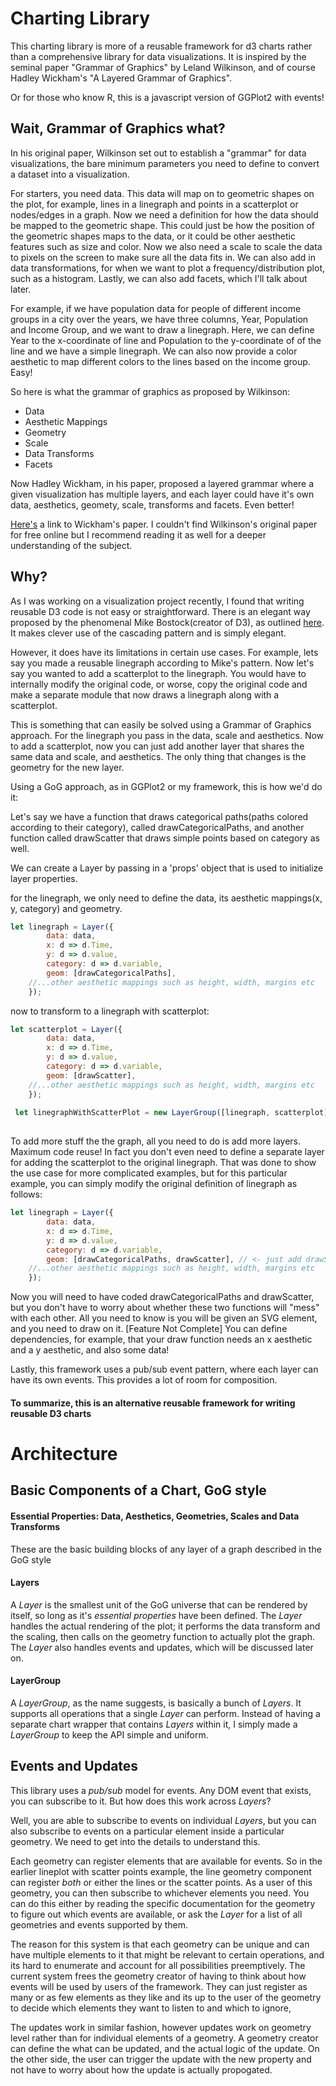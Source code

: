 # Charting Library

This charting library is more of a reusable framework for d3 charts rather than a comprehensive library for data visualizations. It is inspired by the seminal paper "Grammar of Graphics" by Leland Wilkinson, and of course Hadley Wickham's "A Layered Grammar of Graphics". 

Or for those who know R, this is a javascript version of GGPlot2 with events!


## Wait, Grammar of Graphics what?

In his original paper, Wilkinson set out to establish a "grammar" for data visualizations, the bare minimum parameters you need to define to convert a dataset into a visualization. 

For starters, you need data. This data will map on to geometric shapes on the plot, for example, lines in a linegraph and points in a scatterplot or nodes/edges in a graph. Now we need a definition for how the data should be mapped to the geometric shape. This could just be how the position of the geometric shapes maps to the data, or it could be other aesthetic features such as size and color. Now we also need a scale to scale the data to pixels on the screen to make sure all the data fits in. We can also add in data transformations, for when we want to plot a frequency/distribution plot, such as a histogram. Lastly, we can also add facets, which I'll talk about later.

For example, if we have population data for people of different income groups in a city over the years, we have three columns, Year, Population and Income Group, and we want to draw a linegraph. Here, we can define Year to the x-coordinate of line and Population to the y-coordinate of of the line and we have a simple linegraph. We can also now provide a color aesthetic to map different colors to the lines based on the income group. Easy!

So here is what the grammar of graphics as proposed by Wilkinson:
* Data
* Aesthetic Mappings
* Geometry
* Scale
* Data Transforms
* Facets

Now Hadley Wickham, in his paper, proposed a layered grammar where a given visualization has multiple layers, and each layer could have it's own data, aesthetics, geomety, scale, transforms and facets. Even better!

[Here's](http://byrneslab.net/classes/biol607/readings/wickham_layered-grammar.pdf) a link to Wickham's paper. I couldn't find Wilkinson's original paper for free online but I recommend reading it as well for a deeper understanding of the subject.

## Why?

As I was working on a visualization project recently, I found that writing reusable D3 code is not easy or straightforward. There is an elegant way proposed by the phenomenal Mike Bostock(creator of D3), as outlined [here](https://bost.ocks.org/mike/chart/). It makes clever use of the cascading pattern and is simply elegant. 

However, it does have its limitations in certain use cases. For example, lets say you made a reusable linegraph according to Mike's pattern. Now let's say you wanted to add a scatterplot to the linegraph. You would have to internally modify the original code, or worse, copy the original code and make a separate module that now draws a linegraph along with a scatterplot. 

This is something that can easily be solved using a Grammar of Graphics approach. For the linegraph you pass in the data, scale and aesthetics. Now to add a scatterplot, now you can just add another layer that shares the same data and scale, and aesthetics. The only thing that changes is the geometry for the new layer. 

Using a GoG approach, as in GGPlot2 or my framework, this is how we'd do it:

Let's say we have a function that draws categorical paths(paths colored according to their category), called drawCategoricalPaths, and another function called drawScatter that draws simple points based on category as well.

We can create a Layer by passing in a 'props' object that is used to initialize layer properties.

for the linegraph, we only need to define the data, its aesthetic mappings(x, y, category) and geometry.
```javascript
let linegraph = Layer({
		data: data,
		x: d => d.Time,
		y: d => d.value,
		category: d => d.variable,
		geom: [drawCategoricalPaths],
    //...other aesthetic mappings such as height, width, margins etc
    });
```
now to transform to a linegraph with scatterplot:
```javascript
let scatterplot = Layer({
		data: data,
		x: d => d.Time,
		y: d => d.value,
		category: d => d.variable,
		geom: [drawScatter],
    //...other aesthetic mappings such as height, width, margins etc
    });
 
 let linegraphWithScatterPlot = new LayerGroup([linegraph, scatterplot])
 
```

To add more stuff the the graph, all you need to do is add more layers. Maximum code reuse!
In fact you don't even need to define a separate layer for adding the scatterplot to the original linegraph. That was done to show the use case for more complicated examples, but for this particular example, you can simply modify the original definition of linegraph as follows:

```javascript
let linegraph = Layer({
		data: data,
		x: d => d.Time,
		y: d => d.value,
		category: d => d.variable,
		geom: [drawCategoricalPaths, drawScatter], // <- just add drawScatter to the list of geometries!
    //...other aesthetic mappings such as height, width, margins etc
    });
```

Now you will need to have coded drawCategoricalPaths and drawScatter, but you don't have to worry about whether these two functions will "mess" with each other. All you need to know is you will be given an SVG <g> element, and you need to draw on it. [Feature Not Complete] You can define dependencies, for example, that your draw function needs an x aesthetic and a y aesthetic, and also some data!

Lastly, this framework uses a pub/sub event pattern, where each layer can have its own events. This provides a lot of room for composition.

#### To summarize, this is an alternative reusable framework for writing reusable D3 charts


# Architecture

## Basic Components of a Chart, GoG style

#### Essential Properties: Data, Aesthetics, Geometries, Scales and Data Transforms
These are the basic building blocks of any layer of a graph described in the GoG style

#### Layers
A *Layer* is the smallest unit of the GoG universe that can be rendered by itself, so long as it's *essential properties* have been defined. The *Layer* handles the actual rendering of the plot; it performs the data transform and the scaling, then calls on the geometry function to actually plot the graph. The *Layer* also handles events and updates, which will be discussed later on.

#### LayerGroup
A *LayerGroup*, as the name suggests, is basically a bunch of *Layers*. It supports all operations that a single *Layer* can perform. Instead of having a separate chart wrapper that contains *Layers* within it, I simply made a *LayerGroup* to keep the API simple and uniform.

## Events and Updates

This library uses a *pub/sub* model for events. Any DOM event that exists, you can subscribe to it. But how does this work across *Layers*?

Well, you are able to subscribe to events on individual *Layers*, but you can also subscribe to events on a particular element inside a particular geometry. We need to get into the details to understand this.

Each geometry can register elements that are available for events. So in the earlier lineplot with scatter points example, the line geometry component can register *both* or either the lines or the scatter points. As a user of this geometry, you can then subscribe to whichever elements you need. You can do this either by reading the specific documentation for the geometry to figure out which events are available, or ask the *Layer* for a list of all geometries and events supported by them.

The reason for this system is that each geometry can be unique and can have multiple elements to it that might be relevant to certain operations, and its hard to enumerate and account for all possibilities preemptively. The current system frees the geometry creator of having to think about how events will be used by users of the framework. They can just register as many or as few elements as they like and its up to the user of the geometry to decide which elements they want to listen to and which to ignore,

The updates work in similar fashion, however updates work on geometry level rather than for individual elements of a geometry. A geometry creator can define the what can be updated, and the actual logic of the update. On the other side, the user can trigger the update with the new property and not have to worry about how the update is actually propogated.





